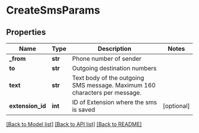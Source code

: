 # CreateSmsParams

## Properties
Name | Type | Description | Notes
------------ | ------------- | ------------- | -------------
**_from** | **str** | Phone number of sender | 
**to** | **str** | Outgoing destination numbers | 
**text** | **str** | Text body of the outgoing SMS message. Maximum 160 characters per message. | 
**extension_id** | **int** | ID of Extension where the sms is saved | [optional] 

[[Back to Model list]](../README.md#documentation-for-models) [[Back to API list]](../README.md#documentation-for-api-endpoints) [[Back to README]](../README.md)


